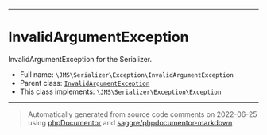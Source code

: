 ***

# InvalidArgumentException

InvalidArgumentException for the Serializer.



* Full name: `\JMS\Serializer\Exception\InvalidArgumentException`
* Parent class: [`InvalidArgumentException`](../../../InvalidArgumentException.md)
* This class implements:
[`\JMS\Serializer\Exception\Exception`](./Exception.md)






***
> Automatically generated from source code comments on 2022-06-25 using [phpDocumentor](http://www.phpdoc.org/) and [saggre/phpdocumentor-markdown](https://github.com/Saggre/phpDocumentor-markdown)

